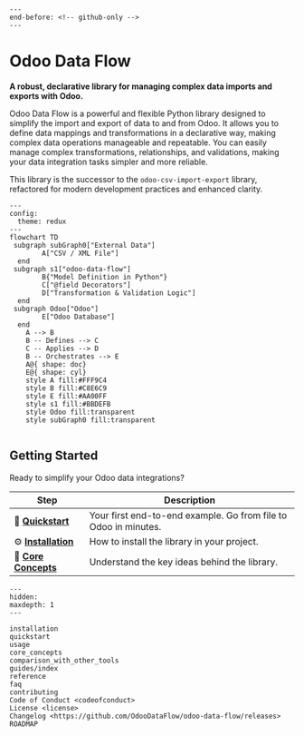 ```{include} ../README.md
---
end-before: <!-- github-only -->
---
```

# Odoo Data Flow

**A robust, declarative library for managing complex data imports and exports with Odoo.**

Odoo Data Flow is a powerful and flexible Python library designed to simplify the import and export of data to and from Odoo. It allows you to define data mappings and transformations in a declarative way, making complex data operations manageable and repeatable.
You can easily manage complex transformations, relationships, and validations, making your data integration tasks simpler and more reliable.

This library is the successor to the `odoo-csv-import-export` library, refactored for modern development practices and enhanced clarity.

```{mermaid}
---
config:
  theme: redux
---
flowchart TD
 subgraph subGraph0["External Data"]
        A["CSV / XML File"]
  end
 subgraph s1["odoo-data-flow"]
        B{"Model Definition in Python"}
        C["@field Decorators"]
        D["Transformation & Validation Logic"]
  end
 subgraph Odoo["Odoo"]
        E["Odoo Database"]
  end
    A --> B
    B -- Defines --> C
    C -- Applies --> D
    B -- Orchestrates --> E
    A@{ shape: doc}
    E@{ shape: cyl}
    style A fill:#FFF9C4
    style B fill:#C8E6C9
    style E fill:#AA00FF
    style s1 fill:#BBDEFB
    style Odoo fill:transparent
    style subGraph0 fill:transparent


```


## Getting Started

Ready to simplify your Odoo data integrations?

| Step                                       | Description                                                     |
| ------------------------------------------ | --------------------------------------------------------------- |
| 🚀 **[Quickstart](./quickstart.md)**       | Your first end-to-end example. Go from file to Odoo in minutes. |
| ⚙️ **[Installation](./installation.md)**   | How to install the library in your project.                     |
| 🧠 **[Core Concepts](./core_concepts.md)** | Understand the key ideas behind the library.                    |

[license]: license
[contributor guide]: contributing
[command-line reference]: usage

```{toctree}
---
hidden:
maxdepth: 1
---

installation
quickstart
usage
core_concepts
comparison_with_other_tools
guides/index
reference
faq
contributing
Code of Conduct <codeofconduct>
License <license>
Changelog <https://github.com/OdooDataFlow/odoo-data-flow/releases>
ROADMAP
```
